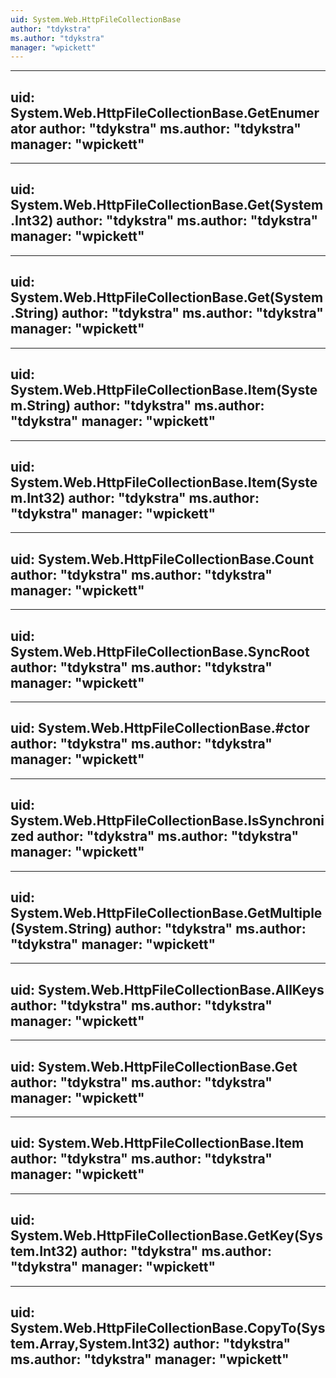 ```yaml
---
uid: System.Web.HttpFileCollectionBase
author: "tdykstra"
ms.author: "tdykstra"
manager: "wpickett"
---
```


---
uid: System.Web.HttpFileCollectionBase.GetEnumerator
author: "tdykstra"
ms.author: "tdykstra"
manager: "wpickett"
---

---
uid: System.Web.HttpFileCollectionBase.Get(System.Int32)
author: "tdykstra"
ms.author: "tdykstra"
manager: "wpickett"
---

---
uid: System.Web.HttpFileCollectionBase.Get(System.String)
author: "tdykstra"
ms.author: "tdykstra"
manager: "wpickett"
---

---
uid: System.Web.HttpFileCollectionBase.Item(System.String)
author: "tdykstra"
ms.author: "tdykstra"
manager: "wpickett"
---

---
uid: System.Web.HttpFileCollectionBase.Item(System.Int32)
author: "tdykstra"
ms.author: "tdykstra"
manager: "wpickett"
---

---
uid: System.Web.HttpFileCollectionBase.Count
author: "tdykstra"
ms.author: "tdykstra"
manager: "wpickett"
---

---
uid: System.Web.HttpFileCollectionBase.SyncRoot
author: "tdykstra"
ms.author: "tdykstra"
manager: "wpickett"
---

---
uid: System.Web.HttpFileCollectionBase.#ctor
author: "tdykstra"
ms.author: "tdykstra"
manager: "wpickett"
---

---
uid: System.Web.HttpFileCollectionBase.IsSynchronized
author: "tdykstra"
ms.author: "tdykstra"
manager: "wpickett"
---

---
uid: System.Web.HttpFileCollectionBase.GetMultiple(System.String)
author: "tdykstra"
ms.author: "tdykstra"
manager: "wpickett"
---

---
uid: System.Web.HttpFileCollectionBase.AllKeys
author: "tdykstra"
ms.author: "tdykstra"
manager: "wpickett"
---

---
uid: System.Web.HttpFileCollectionBase.Get
author: "tdykstra"
ms.author: "tdykstra"
manager: "wpickett"
---

---
uid: System.Web.HttpFileCollectionBase.Item
author: "tdykstra"
ms.author: "tdykstra"
manager: "wpickett"
---

---
uid: System.Web.HttpFileCollectionBase.GetKey(System.Int32)
author: "tdykstra"
ms.author: "tdykstra"
manager: "wpickett"
---

---
uid: System.Web.HttpFileCollectionBase.CopyTo(System.Array,System.Int32)
author: "tdykstra"
ms.author: "tdykstra"
manager: "wpickett"
---
